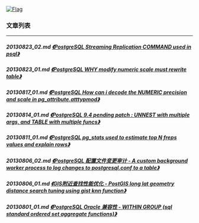 <a rel=nofollow href=http://info.flagcounter.com/h9V1  ><img src=http://s03.flagcounter.com/count/h9V1/bg_FFFFFF/txt_000000/border_CCCCCC/columns_2/maxflags_12/viewers_0/labels_0/pageviews_0/flags_0/  alt=Flag Counter  border=0  ></a>
### 文章列表  
----  
##### 20130823_02.md   [《PostgreSQL Streaming Replication COMMAND used in psql》](20130823_02.md)  
##### 20130823_01.md   [《PostgreSQL WHY modify numeric scale must rewrite table》](20130823_01.md)  
##### 20130817_01.md   [《PostgreSQL How can i decode the NUMERIC precision and scale in pg_attribute.atttypmod》](20130817_01.md)  
##### 20130814_01.md   [《PostgreSQL 9.4 pending patch : UNNEST with multiple args, and TABLE with multiple funcs》](20130814_01.md)  
##### 20130811_01.md   [《PostgreSQL pg_stats used to estimate top N freps values and explain rows》](20130811_01.md)  
##### 20130806_02.md   [《PostgreSQL 配置文件变更审计 - A custom background worker process to log changes to postgresql.conf to a table》](20130806_02.md)  
##### 20130806_01.md   [《GIS附近查找性能优化 - PostGIS long lat geometry distance search tuning using gist knn function》](20130806_01.md)  
##### 20130801_01.md   [《PostgreSQL Oracle 兼容性 - WITHIN GROUP (sql standard ordered set aggregate functions)》](20130801_01.md)  
